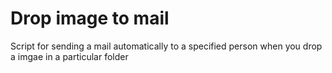 # Drop image to mail
Script for sending a mail automatically to a specified person when you drop a imgae in a particular folder
